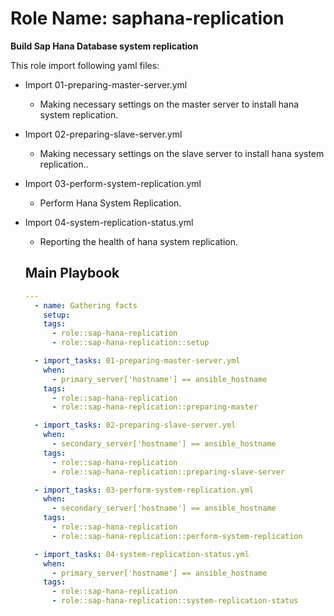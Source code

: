 Role Name: saphana-replication
=========

**Build Sap Hana Database system replication**

This role import following yaml files:

- Import 01-preparing-master-server.yml
  - Making necessary settings on the master server to install hana system replication.
- Import 02-preparing-slave-server.yml
  - Making necessary settings on the slave server to install hana system replication..
- Import 03-perform-system-replication.yml
  - Perform Hana System Replication.
- Import 04-system-replication-status.yml
  - Reporting the health of hana system replication.

  Main Playbook
  ----------------

  ```yaml
  ---
    - name: Gathering facts
      setup:
      tags:
        - role::sap-hana-replication
        - role::sap-hana-replication::setup

    - import_tasks: 01-preparing-master-server.yml
      when:
        - primary_server['hostname'] == ansible_hostname
      tags:
        - role::sap-hana-replication
        - role::sap-hana-replication::preparing-master

    - import_tasks: 02-preparing-slave-server.yml
      when:
        - secondary_server['hostname'] == ansible_hostname
      tags:
        - role::sap-hana-replication
        - role::sap-hana-replication::preparing-slave-server

    - import_tasks: 03-perform-system-replication.yml
      when:
        - secondary_server['hostname'] == ansible_hostname
      tags:
        - role::sap-hana-replication
        - role::sap-hana-replication::perform-system-replication

    - import_tasks: 04-system-replication-status.yml
      when:
        - primary_server['hostname'] == ansible_hostname
      tags:
        - role::sap-hana-replication
        - role::sap-hana-replication::system-replication-status

  ```
